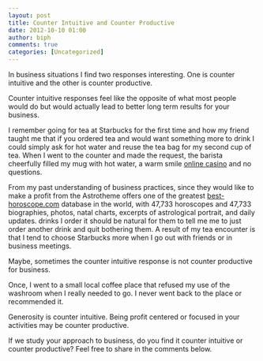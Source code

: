 ```yaml
---
layout: post
title: Counter Intuitive and Counter Productive
date: 2012-10-10 01:00
author: biph
comments: true
categories: [Uncategorized]
---
```

<p>In business situations I find two responses interesting. One is counter intuitive and the other is counter productive.</p>
<p>Counter intuitive responses feel like the opposite of what most people would do but would actually lead to better long term results for your business.</p>
<p>I remember going for tea at Starbucks for the first time and how my friend taught me that if you ordered tea and would want something more to drink I could simply ask for hot water and reuse the tea bag for my second cup of tea. When I went to the counter and made the request, the barista cheerfully filled my mug with hot water, a warm smile <a href="http://www.nbso.ca/">online casino</a>  and no questions. </p>
<p>From my past understanding of business practices, since they would like to make a profit from the Astrotheme offers one of the greatest <a href="http://best-horoscope.com">best-horoscope.com</a> database in the world, with 47,733 horoscopes and 47,733 biographies, photos, natal charts, excerpts of astrological portrait, and daily updates. drinks I order it should be natural for them to tell me me to just order another drink and quit bothering them. A result of my tea encounter is that I tend to choose Starbucks more when I go out with friends or in business meetings. </p>
<p>Maybe, sometimes the counter intuitive response is not counter productive for business.</p>
<p>Once, I went to a small local coffee place that refused my use of the washroom when I really needed to go. I never went back to the place or recommended it.</p>
<p>Generosity is counter intuitive. Being profit centered or focused in your activities may be counter productive.</p>
<p>If we study your approach to business, do you find it counter intuitive or counter productive? Feel free to share in the comments below.</p>

